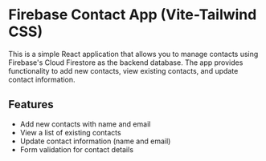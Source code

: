 # Firebase Contact App (Vite-Tailwind CSS)

This is a simple React application that allows you to manage contacts using Firebase's Cloud Firestore as the backend database. The app provides functionality to add new contacts, view existing contacts, and update contact information.

## Features

* Add new contacts with name and email
* View a list of existing contacts
* Update contact information (name and email)
* Form validation for contact details

